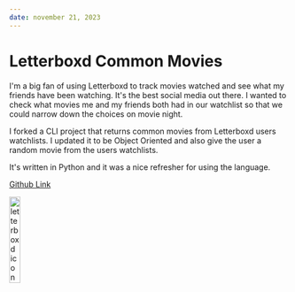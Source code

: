 ```yaml
---
date: november 21, 2023
---
```


# Letterboxd Common Movies

I'm a big fan of using Letterboxd to track movies watched and see what my friends have been watching. It's the best social media out there. I wanted to check what movies me and my friends both had in our watchlist so that we could narrow down the choices on movie night.

I forked a CLI project that returns common movies from Letterboxd users watchlists. I updated it to be Object Oriented and also give the user a random movie from the users watchlists.

It's written in Python and it was a nice refresher for using the language.

[Github Link](https://github.com/michaelssavage/common-movies)

<img src="/images/letterboxd.png" width="20%" alt="letterboxd icon" />

